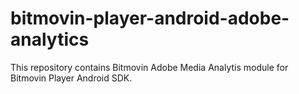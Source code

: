 # bitmovin-player-android-adobe-analytics
This repository contains Bitmovin Adobe Media Analytis module for Bitmovin Player Android SDK.

